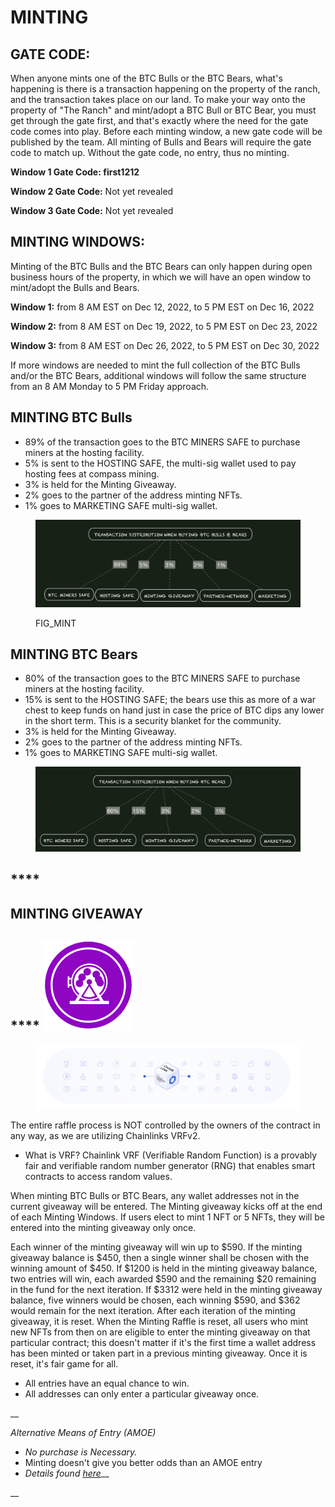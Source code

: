 # MINTING

## GATE CODE:&#x20;

When anyone mints one of the BTC Bulls or the BTC Bears, what's happening is there is a transaction happening on the property of the ranch, and the transaction takes place on our land. To make your way onto the property of "The Ranch" and mint/adopt a BTC Bull or BTC Bear, you must get through the gate first, and that's exactly where the need for the gate code comes into play. Before each minting window, a new gate code will be published by the team. All minting of Bulls and Bears will require the gate code to match up. Without the gate code, no entry, thus no minting.&#x20;

**Window 1 Gate Code:  first1212**

**Window 2 Gate Code:** Not yet revealed

**Window 3 Gate Code:** Not yet revealed



## **MINTING WINDOWS:**

Minting of the BTC Bulls and the BTC Bears can only happen during open business hours of the property, in which we will have an open window to mint/adopt the Bulls and Bears.&#x20;

**Window 1:** from 8 AM EST on Dec 12, 2022, to 5 PM EST on Dec 16, 2022

**Window 2:** from 8 AM EST on Dec 19, 2022, to 5 PM EST on Dec 23, 2022

**Window 3:** from 8 AM EST on Dec 26, 2022, to 5 PM EST on Dec 30, 2022

If more windows are needed to mint the full collection of the BTC Bulls and/or the BTC Bears, additional windows will follow the same structure from an 8 AM Monday to 5 PM Friday approach.&#x20;



## MINTING BTC Bulls

* 89% of the transaction goes to the BTC MINERS SAFE to purchase miners at the hosting facility.&#x20;
* 5% is sent to the HOSTING SAFE, the multi-sig wallet used to pay hosting fees at compass mining.&#x20;
* 3% is held for the Minting Giveaway.
* 2% goes to the partner of the address minting NFTs.
* 1% goes to MARKETING SAFE multi-sig wallet.&#x20;

<figure><img src="../../../.gitbook/assets/image (11).png" alt=""><figcaption><p>FIG_MINT</p></figcaption></figure>

## MINTING BTC Bears

* 80% of the transaction goes to the BTC MINERS SAFE to purchase miners at the hosting facility.&#x20;
* 15% is sent to the HOSTING SAFE; the bears use this as more of a war chest to keep funds on hand just in case the price of BTC dips any lower in the short term. This is a security blanket for the community.&#x20;
* 3% is held for the Minting Giveaway.
* 2% goes to the partner of the address minting NFTs.
* 1% goes to MARKETING SAFE multi-sig wallet.&#x20;

<figure><img src="../../../.gitbook/assets/image.png" alt=""><figcaption></figcaption></figure>

## ****

## **MINTING GIVEAWAY**

## &#x20;**** ![](<../../../.gitbook/assets/image (4) (1).png>)&#x20;

<figure><img src="../../../.gitbook/assets/image (1) (7).png" alt=""><figcaption></figcaption></figure>



The entire raffle process is NOT controlled by the owners of the contract in any way, as we are utilizing Chainlinks VRFv2.&#x20;

* What is VRF?  Chainlink VRF (Verifiable Random Function) is a provably fair and verifiable random number generator (RNG) that enables smart contracts to access random values.

When minting BTC Bulls or BTC Bears, any wallet addresses not in the current giveaway will be entered. The Minting giveaway kicks off at the end of each Minting Windows. If users elect to mint 1 NFT or 5 NFTs, they will be entered into the minting giveaway only once.&#x20;

Each winner of the minting giveaway will win up to $590. If the minting giveaway balance is $450, then a single winner shall be chosen with the winning amount of $450. If $1200 is held in the minting giveaway balance, two entries will win, each awarded $590 and the remaining $20 remaining in the fund for the next iteration. If $3312 were held in the minting giveaway balance, five winners would be chosen, each winning $590, and $362 would remain for the next iteration.  After each iteration of the minting giveaway, it is reset. When the Minting Raffle is reset, all users who mint new NFTs from then on are eligible to enter the minting giveaway on that particular contract; this doesn't matter if it's the first time a wallet address has been minted or taken part in a previous minting giveaway. Once it is reset, it's fair game for all.

* All entries have an equal chance to win.
* All addresses can only enter a particular giveaway once.&#x20;

__

_Alternative Means of Entry (AMOE)_

* _No purchase is Necessary._&#x20;
* Minting doesn't give you better odds than an AMOE entry
* _Details found_ [_here_](https://theranch.gitbook.io/the-ranch/legal/contest-rules/minting-giveaway)__

__

&#x20;
